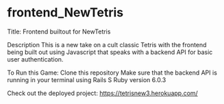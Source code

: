 # frontend_NewTetris

Title:
Frontend builtout for NewTetris

Description
This is a new take on a cult classic Tetris with the frontend being built out using Javascript that speaks with a backend API for basic user authentication.

To Run this Game:
Clone this repository
Make sure that the backend API is running in your terminal using Rails S
Ruby version 6.0.3

Check out the deployed project: https://tetrisnew3.herokuapp.com/
